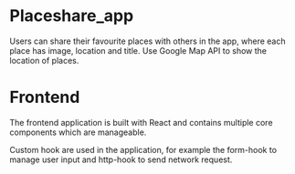 # Placeshare_app

Users can share their favourite places with others in the app, where each place has image, location and title.
Use Google Map API to show the location of places.

# Frontend
The frontend application is built with React and contains multiple core components which are manageable.

Custom hook are used in the application, for example the form-hook to manage user input and http-hook to send network request.


